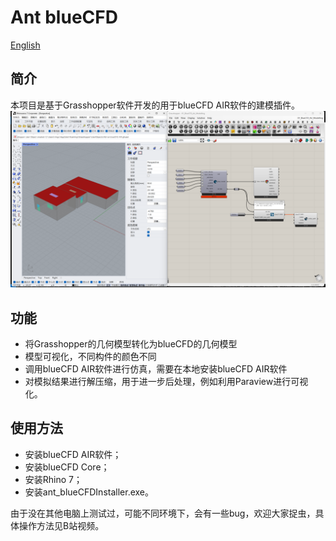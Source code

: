 # Ant blueCFD

[English](README_EN.md)

## 简介

本项目是基于Grasshopper软件开发的用于blueCFD AIR软件的建模插件。
![截图](./resources/01.png)

## 功能

- 将Grasshopper的几何模型转化为blueCFD的几何模型
- 模型可视化，不同构件的颜色不同
- 调用blueCFD AIR软件进行仿真，需要在本地安装blueCFD AIR软件
- 对模拟结果进行解压缩，用于进一步后处理，例如利用Paraview进行可视化。

## 使用方法

- 安装blueCFD AIR软件；
- 安装blueCFD Core；
- 安装Rhino 7；
- 安装ant_blueCFDInstaller.exe。

由于没在其他电脑上测试过，可能不同环境下，会有一些bug，欢迎大家捉虫，具体操作方法见B站视频。